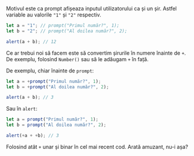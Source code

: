 Motivul este ca prompt afișeaza inputul utilizatorului ca și un șir.
Astfel variable au valorile `"1"` și `"2"` respectiv.

```js run
let a = "1"; // prompt("Primul număr?", 1);
let b = "2"; // prompt("Al doilea număr?", 2);

alert(a + b); // 12
```

Ce ar trebui noi să facem este să convertim șirurile în numere înainte de `+`. De exemplu, folosind `Number()` sau să le adăugam `+` în față.

De exemplu, chiar înainte de `prompt`:

```js run
let a = +prompt("Primul număr?", 1);
let b = +prompt("Al doilea număr?", 2);

alert(a + b); // 3
```

Sau în `alert`:

```js run
let a = prompt("Primul număr?", 1);
let b = prompt("Al doilea număr?", 2);

alert(+a + +b); // 3
```

Folosind atât `+` unar și binar în cel mai recent cod. Arată amuzant, nu-i așa?
